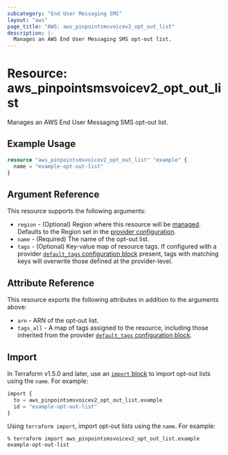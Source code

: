 ```yaml
---
subcategory: "End User Messaging SMS"
layout: "aws"
page_title: "AWS: aws_pinpointsmsvoicev2_opt_out_list"
description: |-
  Manages an AWS End User Messaging SMS opt-out list.
---
```


# Resource: aws_pinpointsmsvoicev2_opt_out_list

Manages an AWS End User Messaging SMS opt-out list.

## Example Usage

```terraform
resource "aws_pinpointsmsvoicev2_opt_out_list" "example" {
  name = "example-opt-out-list"
}
```

## Argument Reference

This resource supports the following arguments:

* `region` - (Optional) Region where this resource will be [managed](https://docs.aws.amazon.com/general/latest/gr/rande.html#regional-endpoints). Defaults to the Region set in the [provider configuration](https://registry.terraform.io/providers/hashicorp/aws/latest/docs#aws-configuration-reference).
* `name` - (Required) The name of the opt-out list.
* `tags` - (Optional) Key-value map of resource tags. If configured with a provider [`default_tags` configuration block](https://registry.terraform.io/providers/hashicorp/aws/latest/docs#default_tags-configuration-block) present, tags with matching keys will overwrite those defined at the provider-level.

## Attribute Reference

This resource exports the following attributes in addition to the arguments above:

* `arn` - ARN of the opt-out list.
* `tags_all` - A map of tags assigned to the resource, including those inherited from the provider [`default_tags` configuration block](https://registry.terraform.io/providers/hashicorp/aws/latest/docs#default_tags-configuration-block).

## Import

In Terraform v1.5.0 and later, use an [`import` block](https://developer.hashicorp.com/terraform/language/import) to import opt-out lists using the `name`. For example:

```terraform
import {
  to = aws_pinpointsmsvoicev2_opt_out_list.example
  id = "example-opt-out-list"
}
```

Using `terraform import`, import opt-out lists using the `name`. For example:

```console
% terraform import aws_pinpointsmsvoicev2_opt_out_list.example example-opt-out-list
```
